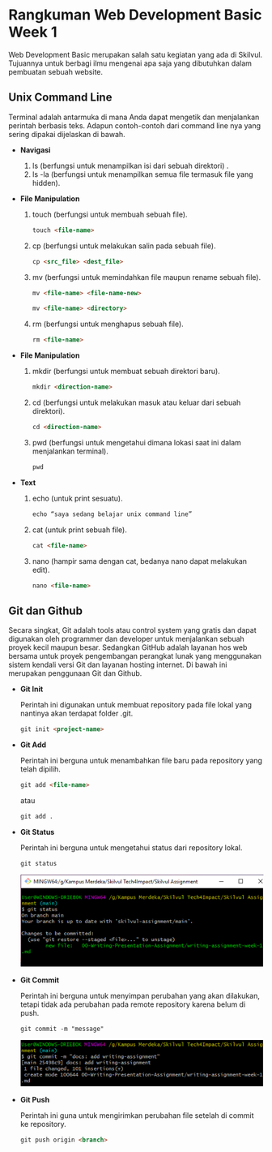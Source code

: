 # **Rangkuman Web Development Basic Week 1**

Web Development Basic merupakan salah satu kegiatan yang ada di Skilvul. Tujuannya untuk berbagi ilmu mengenai apa saja yang dibutuhkan dalam pembuatan sebuah website.

## **Unix Command Line**

Terminal adalah antarmuka di mana Anda dapat mengetik dan menjalankan perintah berbasis teks.  Adapun contoh-contoh dari command line nya yang sering dipakai dijelaskan di bawah.

 - **Navigasi**
   
   1. ls (berfungsi untuk menampilkan isi dari sebuah direktori) .
   2. ls -la (berfungsi untuk menampilkan semua file termasuk file yang hidden).
   
 - **File Manipulation**
   
   1. touch (berfungsi untuk membuah sebuah file).
        ```html
        touch <file-name>
        ```

    2. cp (berfungsi untuk melakukan salin pada sebuah file).
        ```html
        cp <src_file> <dest_file> 
        ```

    3.	mv (berfungsi untuk memindahkan file maupun rename sebuah file).
        ```html
        mv <file-name> <file-name-new>
        ```
        ```html
        mv <file-name> <directory>
        ```

    4.	rm (berfungsi untuk menghapus sebuah file).
        ```html
        rm <file-name>
        ```
 - **File Manipulation**

    1.	mkdir (berfungsi untuk membuat sebuah direktori baru).
        ```html
        mkdir <direction-name>
        ```

    2.	cd (berfungsi untuk melakukan masuk atau keluar dari sebuah direktori).
        ```html
        cd <direction-name>
        ```

    3.	pwd (berfungsi untuk mengetahui dimana lokasi saat ini dalam menjalankan terminal).
        ```html
        pwd
        ```
 - **Text**

    1.	echo (untuk print sesuatu).
        ```html
        echo “saya sedang belajar unix command line”
        ```

    2.	cat (untuk print sebuah file).
        ```html
        cat <file-name>
        ```

    3.	nano (hampir sama dengan cat, bedanya nano dapat melakukan edit).
        ```html
        nano <file-name>
        ```

## **Git dan Github**

Secara singkat, Git adalah tools atau control system yang gratis dan dapat digunakan oleh programmer dan developer untuk menjalankan sebuah proyek kecil maupun besar. Sedangkan GitHub adalah layanan hos web bersama untuk proyek pengembangan perangkat lunak yang menggunakan sistem kendali versi Git dan layanan hosting internet. Di bawah ini merupakan penggunaan Git dan Github.

 - **Git Init**

   Perintah ini digunakan untuk membuat repository pada file lokal yang nantinya akan terdapat folder .git.

    ```html
    git init <project-name>
    ```

 - **Git Add**

    Perintah ini berguna untuk menambahkan file baru pada repository yang telah dipilih.

    ```html
    git add <file-name>
    ```

    atau

    ```html
    git add .
    ```

 - **Git Status**

    Perintah ini berguna untuk mengetahui status dari repository lokal.

    ```html
    git status
    ```

    ![Git Status](/assets/images/git-status.png)

 - **Git Commit**
    
    Perintah ini berguna untuk menyimpan perubahan yang akan dilakukan, tetapi tidak ada perubahan pada remote repository karena belum di push.

    ```html
    git commit -m "message"
    ```

    ![Git Commit](/assets/images/git-commit.png)

 - **Git Push**

    Perintah ini guna untuk mengirimkan perubahan file setelah di commit ke repository.

    ```html
    git push origin <branch>
    ```